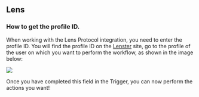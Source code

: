 ## Lens

### How to get the profile ID.

When working with the Lens Protocol integration, you need to enter the profile ID. You will find the profile ID on the [Lenster](https://lenster.xyz/) site, go to the profile of the user on which you want to perform the workflow, as shown in the image below:

![](https://i.imgur.com/hfeTbdE.jpg)

Once you have completed this field in the Trigger, you can now perform the actions you want!